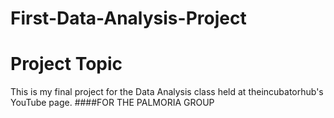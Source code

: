 # First-Data-Analysis-Project
# Project Topic
This is my final project for the Data Analysis class held at theincubatorhub's YouTube page.
####FOR THE PALMORIA GROUP
   
